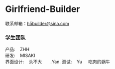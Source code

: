 # Girlfriend-Builder
联系邮箱：h5builder@sina.com  
### 学生团队  
产品:&nbsp;&nbsp;&nbsp;&nbsp;ZHH  
研发:&nbsp;&nbsp;&nbsp;&nbsp;MISAKI  
界面设计:&nbsp;&nbsp;&nbsp;&nbsp;头不大  &nbsp;&nbsp;&nbsp;&nbsp;&nbsp;&nbsp;.Yan. 
测试:&nbsp;&nbsp;&nbsp;&nbsp;Yu &nbsp;&nbsp;&nbsp;&nbsp;吃肉的蜗牛
